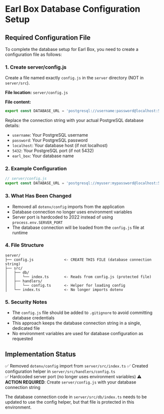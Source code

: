 # Earl Box Database Configuration Setup

## Required Configuration File

To complete the database setup for Earl Box, you need to create a configuration file as follows:

### 1. Create server/config.js

Create a file named exactly `config.js` in the `server` directory (NOT in `server/src`).

**File location:** `server/config.js`

**File content:**
```javascript
export const DATABASE_URL = 'postgresql://username:password@localhost:5432/earl_box';
```

Replace the connection string with your actual PostgreSQL database details:
- `username`: Your PostgreSQL username
- `password`: Your PostgreSQL password  
- `localhost`: Your database host (if not localhost)
- `5432`: Your PostgreSQL port (if not 5432)
- `earl_box`: Your database name

### 2. Example Configuration

```javascript
// server/config.js
export const DATABASE_URL = 'postgresql://myuser:mypassword@localhost:5432/earl_box_db';
```

### 3. What Has Been Changed

- Removed all `dotenv/config` imports from the application
- Database connection no longer uses environment variables
- Server port is hardcoded to 2022 instead of using `process.env.SERVER_PORT`
- The database connection will be loaded from the `config.js` file at runtime

### 4. File Structure

```
server/
├── config.js              <- CREATE THIS FILE (database connection string)
├── src/
│   ├── db/
│   │   └── index.ts       <- Reads from config.js (protected file)
│   ├── handlers/
│   │   └── config.ts      <- Helper for loading config
│   └── index.ts           <- No longer imports dotenv
```

### 5. Security Notes

- The `config.js` file should be added to `.gitignore` to avoid committing database credentials
- This approach keeps the database connection string in a single, dedicated file
- No environment variables are used for database configuration as requested

## Implementation Status

✅ Removed `dotenv/config` import from `server/src/index.ts`
✅ Created configuration helper in `server/src/handlers/config.ts`  
✅ Hardcoded server port (no longer uses environment variables)
⚠️  **ACTION REQUIRED**: Create `server/config.js` with your database connection string

The database connection code in `server/src/db/index.ts` needs to be updated to use the config helper, but that file is protected in this environment.